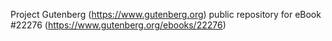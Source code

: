 Project Gutenberg (https://www.gutenberg.org) public repository for eBook #22276 (https://www.gutenberg.org/ebooks/22276)
